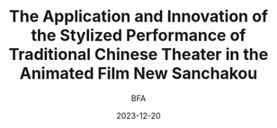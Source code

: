 ﻿---
layout: post
read_time: true
show_date: true
title: "The Application and Innovation of the Stylized Performance of Traditional Chinese Theater in the Animated Film New Sanchakou"
date: 2023-12-20
img: posts/20231220/p1.jpg
tags: [Academic Paper]
category: Academic Paper
author: BFA
description: "The Application and Innovation of the Stylized Performance of Traditional Chinese Theater in the Animated Film New Sanchakou"
---

